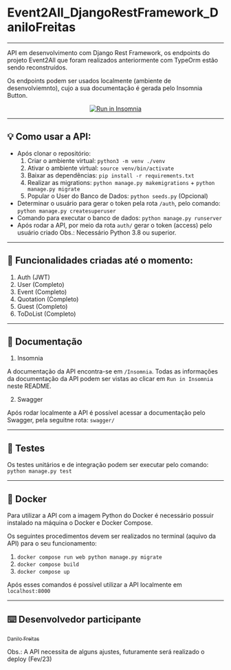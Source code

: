 # Event2All_DjangoRestFramework_DaniloFreitas

---

API em desenvolvimento com Django Rest Framework, os endpoints do projeto Event2All que foram realizados anteriormente com TypeOrm estão sendo reconstruídos. 

Os endpoints podem ser usados localmente (ambiente de desenvolviemnto), cujo a sua documentação é gerada pelo Insomnia Button.

<p align="center">
<a href="https://insomnia.rest/run/?label=API%20Event2All%20-%20Django%20Rest%20Framework%20-%20Danilo%20Freitas&uri=https%3A%2F%2Fraw.githubusercontent.com%2Fdanilojpfreitas%2FEvent2All_DjangoRestFramework_DaniloFreitas%2Fmain%2FInsomnia%2FInsomnia_2023-02-01.json" target="_blank"><img src="https://insomnia.rest/images/run.svg" alt="Run in Insomnia"></a>
</p>

---
## :bulb: Como usar a API:
  - Após clonar o repositório:
      1) Criar o ambiente virtual: `python3 -m venv ./venv`
      2) Ativar o ambiente virtual: `source venv/bin/activate`
      3) Baixar as dependências: `pip install -r requirements.txt`
      4) Realizar as migrations: `python manage.py makemigrations` + `python manage.py migrate`
      5) Popular o User do Banco de Dados: `python seeds.py` (Opcional)
  - Determinar o usuário para gerar o token pela rota `/auth`, pelo comando: `python manage.py createsuperuser` 
  - Comando para executar o banco de dados: `python manage.py runserver`
  - Após rodar a API, por meio da rota `auth/` gerar o token (access) pelo usuário criado 
  Obs.: Necessário Python 3.8 ou superior.
  
---
## :memo: Funcionalidades criadas até o momento: 

1. Auth (JWT)
2. User (Completo)
3. Event (Completo)
4. Quotation (Completo)
5. Guest (Completo)
6. ToDoList (Completo)

---
## :page_with_curl: Documentação

1) Insomnia

  A documentação da API encontra-se em `/Insomnia`.
  Todas as informações da documentação da API podem ser vistas ao clicar em `Run in Insomnia` neste README.   

2) Swagger

Após rodar localmente a API é possível acessar a documentação pelo Swagger, pela seguitne rota: `swagger/`

---
## :test_tube: Testes

Os testes unitários e de integração podem ser executar pelo comando: `python manage.py test`

---
## :whale2: Docker

Para utilizar a API com a imagem Python do Docker é necessário possuir instalado na máquina o Docker e Docker Compose.

Os seguintes procedimentos devem ser realizados no terminal (aquivo da API) para o seu funcionamento:

  1) `docker compose run web python manage.py migrate`
  2) `docker compose build`
  3) `docker compose up`

Após esses comandos é possível utilizar a API localmente em `localhost:8000`

---

## :keyboard: Desenvolvedor participante
 
[<sub>Danilo Freitas</sub>](https://github.com/danilojpfreitas)  

Obs.: A API necessita de alguns ajustes, futuramente será realizado o deploy (Fev/23)
